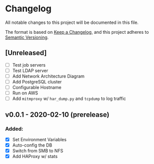 # Changelog
All notable changes to this project will be documented in this file.

The format is based on [Keep a Changelog](https://keepachangelog.com/en/1.0.0/),
and this project adheres to [Semantic Versioning](https://semver.org/spec/v2.0.0.html).

## [Unreleased]

 - [ ] Test job servers
 - [ ] Test LDAP server 
 - [ ] Add Network Architecture Diagram
 - [ ] Add PostgreSQL cluster
 - [ ] Configurable Hostname
 - [ ] Run on AWS
 - [ ] Add `mitmproxy` w/ `har_dump.py` and `tcpdump` to log traffic

## v0.0.1 - 2020-02-10 (prerelease)
### Added:
 - [x] Set Environment Variables
 - [x] Auto-config the DB
 - [x] Switch from SMB to NFS
 - [x] Add HAProxy w/ stats